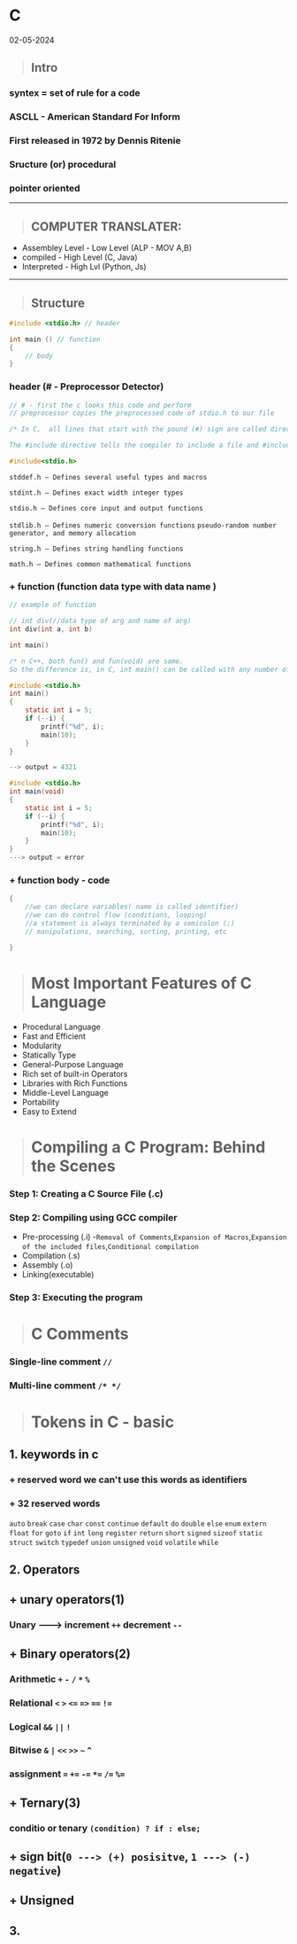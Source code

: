 # C
02-05-2024

>## Intro

### syntex = set of rule for a code
### ASCLL - American Standard For Inform
### First released in 1972 by Dennis Ritenie 
### Sructure (or) procedural 
### pointer oriented 
---
>## COMPUTER TRANSLATER:
+ Assembley Level - Low Level (ALP - MOV A,B)
+ compiled - High Level (C, Java)
+ Interpreted - High Lvl (Python, Js)

---
> ## Structure

```c
#include <stdio.h> // header

int main () // function
{
    // body
}
```
### header (# - Preprocessor Detector)
```c
// # - first the c looks this code and perform 
// preprocessor copies the preprocessed code of stdio.h to our file

/* In C,  all lines that start with the pound (#) sign are called directives. These statements are processed by preprocessor program invoked by the compiler.

The #include directive tells the compiler to include a file and #include<stdio.h> tells the compiler to include the header file for the Standard Input Output file which contains declarations of all the standard input/output library functions.*/

#include<stdio.h>
```
`stddef.h – Defines several useful types and macros`

`stdint.h – Defines exact width integer types`

`stdio.h – Defines core input and output functions`

`stdlib.h – Defines numeric conversion functions` `pseudo-random number generator, and memory allocation`

`string.h – Defines string handling functions`

`math.h – Defines common mathematical functions`

### + function (function data type with data name )
```c
// example of function

// int div(//data type of arg and name of arg)
int div(int a, int b)

int main()

/* n C++, both fun() and fun(void) are same.
So the difference is, in C, int main() can be called with any number of arguments, but int main(void) can only be called without any argument. Although it doesn’t make any difference most of the times, using “int main(void)” is a recommended practice in C.*/

#include <stdio.h>
int main()
{
	static int i = 5;
	if (--i) {
		printf("%d", i);
		main(10);
	}
}

--> output = 4321

#include <stdio.h>
int main(void)
{
	static int i = 5;
	if (--i) {
		printf("%d", i);
		main(10);
	}
}
---> output = error
```
### + function body - code
```c
{
    //we can declare variables( name is called identifier)
    //we can do control flow (conditions, looping)
    //a statement is always terminated by a semicolon (;)
    // manipulations, searching, sorting, printing, etc

}
```
> # Most Important Features of C Language

- Procedural Language
- Fast and Efficient
- Modularity
- Statically Type
- General-Purpose Language
- Rich set of built-in Operators
- Libraries with Rich Functions
- Middle-Level Language
- Portability
- Easy to Extend

> # Compiling a C Program: Behind the Scenes

### Step 1: Creating a C Source File (.c)
### Step 2: Compiling using GCC compiler
- Pre-processing (.i)
-`Removal of Comments`,`Expansion of Macros`,`Expansion of the included files`,`Conditional compilation`
- Compilation (.s)
- Assembly (.o)
- Linking(executable)

### Step 3: Executing the program

> # C Comments

### Single-line comment `//`

### Multi-line comment `/* */`

> # Tokens in C - basic

## 1. keywords in c
### + reserved word we can't use this words as identifiers
### + 32 reserved words
`auto` `break` `case` `char` `const` `continue` `default` `do` `double` `else` `enum` `extern` `float` `for` `goto` `if` `int` `long` `register` `return` `short` `signed` `sizeof` `static` `struct` `switch` `typedef` `union` `unsigned` `void` `volatile` `while`

## 2. Operators

## + unary operators(1)

### Unary ---> increment `++` decrement `--` 

## + Binary operators(2)

### Arithmetic `+` `-` `/` `*` `%`
### Relational `<` `>` `<=` `=>` `==` `!=`
### Logical `&&` `||` `!`
### Bitwise `&` `|` `<<` `>>` `~` `^`
### assignment `=` `+=` `-=` `*=` `/=` `%=`

## + Ternary(3)
### conditio or tenary `(condition) ? if : else;`

## + sign bit(`0 ---> (+) posisitve`, `1 ---> (-) negative`) 

## + Unsigned

## 3. 